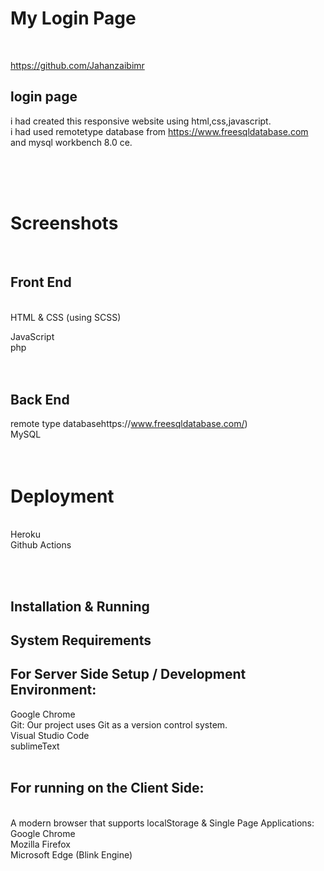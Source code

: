 # My Login Page
<br />

https://github.com/Jahanzaibimr


## login page <br />
i had created this responsive website using html,css,javascript.  <br />
i had used remotetype database from https://www.freesqldatabase.com and mysql workbench 8.0 ce.
 <br />
  <br />
   <br />

 <br />
 
 # Screenshots
 

<br />

 
 
 ## Front End
 <br />
HTML & CSS (using SCSS)   <br />

JavaScript   <br />
php  <br />  <br />  <br />

## Back End  <br />
remote type databasehttps://www.freesqldatabase.com/)  <br />
MySQL  <br />
 <br />  <br />

# Deployment  <br />
 <br />
Heroku  <br />
Github Actions

 <br />  <br />

## Installation & Running
## System Requirements

## For Server Side Setup / Development Environment:   <br />

Google Chrome  <br />
Git: Our project uses Git as a version control system.  <br />
Visual Studio Code  <br />
sublimeText  <br />  <br />

## For running on the Client Side:
 <br />
A modern browser that supports localStorage & Single Page Applications:  <br />
Google Chrome <br />
Mozilla Firefox <br />
Microsoft Edge (Blink Engine)
 <br />
